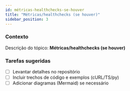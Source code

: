 ```yaml
---
id: métricas-healthchecks-se-houver
title: "Métricas/healthchecks (se houver)"
sidebar_position: 3
---
```


<!-- Conteúdo inicial (stub). Preencha com detalhes do projeto. -->

### Contexto
Descrição do tópico: **Métricas/healthchecks (se houver)**

### Tarefas sugeridas
- [ ] Levantar detalhes no repositório
- [ ] Incluir trechos de código e exemplos (cURL/TS/py)
- [ ] Adicionar diagramas (Mermaid) se necessário